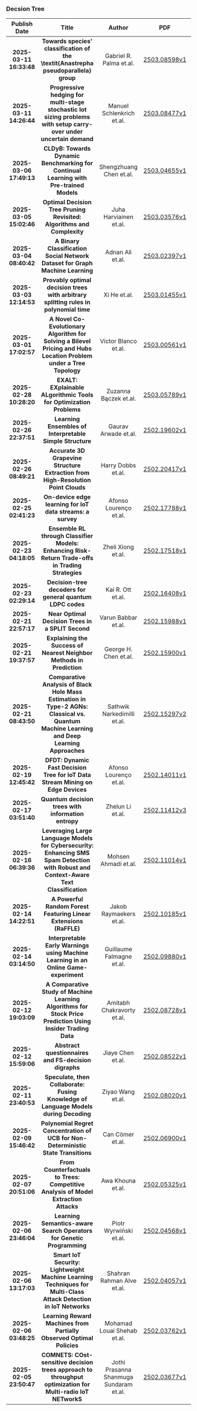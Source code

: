 
### Decsion Tree
|Publish Date|Title|Author|PDF|Code|
| :---: | :---: | :---: | :---: | :---: |
|**2025-03-11 16:33:48**|**Towards species' classification of the \textit{Anastrepha   pseudoparallela} group**|Gabriel R. Palma et.al.|[2503.08598v1](http://arxiv.org/abs/2503.08598v1)|null|
|**2025-03-11 14:26:44**|**Progressive hedging for multi-stage stochastic lot sizing problems with   setup carry-over under uncertain demand**|Manuel Schlenkrich et.al.|[2503.08477v1](http://arxiv.org/abs/2503.08477v1)|null|
|**2025-03-06 17:49:13**|**CLDyB: Towards Dynamic Benchmarking for Continual Learning with   Pre-trained Models**|Shengzhuang Chen et.al.|[2503.04655v1](http://arxiv.org/abs/2503.04655v1)|[link](https://github.com/szc12153/CLDyB)|
|**2025-03-05 15:02:46**|**Optimal Decision Tree Pruning Revisited: Algorithms and Complexity**|Juha Harviainen et.al.|[2503.03576v1](http://arxiv.org/abs/2503.03576v1)|null|
|**2025-03-04 08:40:42**|**A Binary Classification Social Network Dataset for Graph Machine   Learning**|Adnan Ali et.al.|[2503.02397v1](http://arxiv.org/abs/2503.02397v1)|null|
|**2025-03-03 12:14:53**|**Provably optimal decision trees with arbitrary splitting rules in   polynomial time**|Xi He et.al.|[2503.01455v1](http://arxiv.org/abs/2503.01455v1)|null|
|**2025-03-01 17:02:57**|**A Novel Co-Evolutionary Algorithm for Solving a Bilevel Pricing and Hubs   Location Problem under a Tree Topology**|Víctor Blanco et.al.|[2503.00561v1](http://arxiv.org/abs/2503.00561v1)|null|
|**2025-02-28 10:28:20**|**EXALT: EXplainable ALgorithmic Tools for Optimization Problems**|Zuzanna Bączek et.al.|[2503.05789v1](http://arxiv.org/abs/2503.05789v1)|null|
|**2025-02-26 22:37:51**|**Learning Ensembles of Interpretable Simple Structure**|Gaurav Arwade et.al.|[2502.19602v1](http://arxiv.org/abs/2502.19602v1)|null|
|**2025-02-26 08:49:21**|**Accurate 3D Grapevine Structure Extraction from High-Resolution Point   Clouds**|Harry Dobbs et.al.|[2502.20417v1](http://arxiv.org/abs/2502.20417v1)|null|
|**2025-02-25 02:41:23**|**On-device edge learning for IoT data streams: a survey**|Afonso Lourenço et.al.|[2502.17788v1](http://arxiv.org/abs/2502.17788v1)|null|
|**2025-02-23 04:18:05**|**Ensemble RL through Classifier Models: Enhancing Risk-Return Trade-offs   in Trading Strategies**|Zheli Xiong et.al.|[2502.17518v1](http://arxiv.org/abs/2502.17518v1)|null|
|**2025-02-23 02:29:14**|**Decision-tree decoders for general quantum LDPC codes**|Kai R. Ott et.al.|[2502.16408v1](http://arxiv.org/abs/2502.16408v1)|null|
|**2025-02-21 22:57:17**|**Near Optimal Decision Trees in a SPLIT Second**|Varun Babbar et.al.|[2502.15988v1](http://arxiv.org/abs/2502.15988v1)|null|
|**2025-02-21 19:37:57**|**Explaining the Success of Nearest Neighbor Methods in Prediction**|George H. Chen et.al.|[2502.15900v1](http://arxiv.org/abs/2502.15900v1)|null|
|**2025-02-21 08:43:50**|**Comparative Analysis of Black Hole Mass Estimation in Type-2 AGNs:   Classical vs. Quantum Machine Learning and Deep Learning Approaches**|Sathwik Narkedimilli et.al.|[2502.15297v2](http://arxiv.org/abs/2502.15297v2)|null|
|**2025-02-19 12:45:42**|**DFDT: Dynamic Fast Decision Tree for IoT Data Stream Mining on Edge   Devices**|Afonso Lourenço et.al.|[2502.14011v1](http://arxiv.org/abs/2502.14011v1)|null|
|**2025-02-17 03:51:40**|**Quantum decision trees with information entropy**|Zhelun Li et.al.|[2502.11412v3](http://arxiv.org/abs/2502.11412v3)|null|
|**2025-02-16 06:39:36**|**Leveraging Large Language Models for Cybersecurity: Enhancing SMS Spam   Detection with Robust and Context-Aware Text Classification**|Mohsen Ahmadi et.al.|[2502.11014v1](http://arxiv.org/abs/2502.11014v1)|null|
|**2025-02-14 14:22:51**|**A Powerful Random Forest Featuring Linear Extensions (RaFFLE)**|Jakob Raymaekers et.al.|[2502.10185v1](http://arxiv.org/abs/2502.10185v1)|null|
|**2025-02-14 03:14:50**|**Interpretable Early Warnings using Machine Learning in an Online   Game-experiment**|Guillaume Falmagne et.al.|[2502.09880v1](http://arxiv.org/abs/2502.09880v1)|[link](https://github.com/AnnieStephenson/r-place-emergence)|
|**2025-02-12 19:03:09**|**A Comparative Study of Machine Learning Algorithms for Stock Price   Prediction Using Insider Trading Data**|Amitabh Chakravorty et.al.|[2502.08728v1](http://arxiv.org/abs/2502.08728v1)|null|
|**2025-02-12 15:59:06**|**Abstract questionnaires and FS-decision digraphs**|Jiaye Chen et.al.|[2502.08522v1](http://arxiv.org/abs/2502.08522v1)|null|
|**2025-02-11 23:40:53**|**Speculate, then Collaborate: Fusing Knowledge of Language Models during   Decoding**|Ziyao Wang et.al.|[2502.08020v1](http://arxiv.org/abs/2502.08020v1)|null|
|**2025-02-09 15:46:42**|**Polynomial Regret Concentration of UCB for Non-Deterministic State   Transitions**|Can Cömer et.al.|[2502.06900v1](http://arxiv.org/abs/2502.06900v1)|null|
|**2025-02-07 20:51:06**|**From Counterfactuals to Trees: Competitive Analysis of Model Extraction   Attacks**|Awa Khouna et.al.|[2502.05325v1](http://arxiv.org/abs/2502.05325v1)|[link](https://github.com/vidalt/Tree-Extractor)|
|**2025-02-06 23:46:04**|**Learning Semantics-aware Search Operators for Genetic Programming**|Piotr Wyrwiński et.al.|[2502.04568v1](http://arxiv.org/abs/2502.04568v1)|null|
|**2025-02-06 13:17:03**|**Smart IoT Security: Lightweight Machine Learning Techniques for   Multi-Class Attack Detection in IoT Networks**|Shahran Rahman Alve et.al.|[2502.04057v1](http://arxiv.org/abs/2502.04057v1)|null|
|**2025-02-06 03:48:25**|**Learning Reward Machines from Partially Observed Optimal Policies**|Mohamad Louai Shehab et.al.|[2502.03762v1](http://arxiv.org/abs/2502.03762v1)|null|
|**2025-02-05 23:50:47**|**COMNETS: COst-sensitive decision trees approach to throughput   optimization for Multi-radio IoT NETworkS**|Jothi Prasanna Shanmuga Sundaram et.al.|[2502.03677v1](http://arxiv.org/abs/2502.03677v1)|null|
